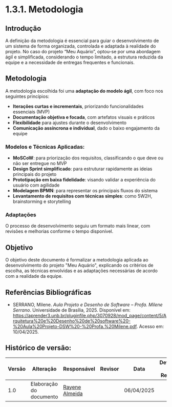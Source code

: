 # 1.3.1. Metodologia

## Introdução  
A definição da metodologia é essencial para guiar o desenvolvimento de um sistema de forma organizada, controlada e adaptada à realidade do projeto. No caso do projeto “Meu Aquário”, optou-se por uma abordagem ágil e simplificada, considerando o tempo limitado, a estrutura reduzida da equipe e a necessidade de entregas frequentes e funcionais.

## Metodologia  
A metodologia escolhida foi uma **adaptação do modelo ágil**, com foco nos seguintes princípios:

- **Iterações curtas e incrementais**, priorizando funcionalidades essenciais (MVP)
- **Documentação objetiva e focada**, com artefatos visuais e práticos
- **Flexibilidade** para ajustes durante o desenvolvimento
- **Comunicação assíncrona e individual**, dado o baixo engajamento da equipe

### Modelos e Técnicas Aplicadas:
- **MoSCoW**: para priorização dos requisitos, classificando o que deve ou não ser entregue no MVP
- **Design Sprint simplificado**: para estruturar rapidamente as ideias principais do projeto
- **Prototipação em baixa fidelidade**: visando validar a experiência do usuário com agilidade
- **Modelagem BPMN**: para representar os principais fluxos do sistema
- **Levantamento de requisitos com técnicas simples**: como 5W2H, brainstorming e storytelling

### Adaptações
O processo de desenvolvimento seguiu um formato mais linear, com revisões e melhorias conforme o tempo disponível.

## Objetivo  
O objetivo deste documento é formalizar a metodologia aplicada ao desenvolvimento do projeto "Meu Aquário", explicando os critérios de escolha, as técnicas envolvidas e as adaptações necessárias de acordo com a realidade da equipe. 

## Referências Bibliográficas

- SERRANO, Milene. *Aula Projeto e Desenho de Software – Profa. Milene Serrano*. Universidade de Brasília, 2025. Disponível em: <https://aprender3.unb.br/pluginfile.php/3070928/mod_page/content/5/Arquitetura%20e%20Desenho%20de%20software%20-%20Aula%20Projeto-DSW%20-%20Profa.%20Milene.pdf>. Acesso em: 10/04/2025.  


## Histórico de versão:

| Versão | Alteração | Responsável | Revisor | Data | Detalhes da Revisão |
| -  | -   | -  | -  | -  | -  |
| 1.0  | Elaboração do documento | [Rayene Almeida](https://github.com/rayenealmeida)| | 06/04/2025 | |
